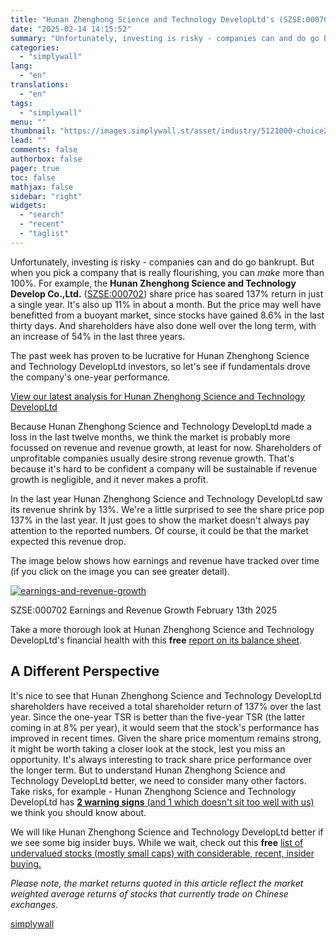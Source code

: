 ```yaml
---
title: "Hunan Zhenghong Science and Technology DevelopLtd's (SZSE:000702) growing losses don't faze investors as the stock jumps 11% this past week"
date: "2025-02-14 14:15:52"
summary: "Unfortunately, investing is risky - companies can and do go bankrupt. But when you pick a company that is really flourishing, you can make more than 100%. For example, the Hunan Zhenghong Science and Technology Develop Co.,Ltd. (SZSE:000702) share price has soared 137% return in just a single year. It's..."
categories:
  - "simplywall"
lang:
  - "en"
translations:
  - "en"
tags:
  - "simplywall"
menu: ""
thumbnail: "https://images.simplywall.st/asset/industry/5121000-choice2-main-header/1585186862101"
lead: ""
comments: false
authorbox: false
pager: true
toc: false
mathjax: false
sidebar: "right"
widgets:
  - "search"
  - "recent"
  - "taglist"
---
```


Unfortunately, investing is risky - companies can and do go bankrupt. But when you pick a company that is really flourishing, you can *make* more than 100%. For example, the **Hunan Zhenghong Science and Technology Develop Co.,Ltd.** ([SZSE:000702](https://simplywall.st/stocks/cn/food-beverage-tobacco/szse-000702/hunan-zhenghong-science-and-technology-developltd-shares)) share price has soared 137% return in just a single year. It's also up 11% in about a month. But the price may well have benefitted from a buoyant market, since stocks have gained 8.6% in the last thirty days. And shareholders have also done well over the long term, with an increase of 54% in the last three years.

The past week has proven to be lucrative for Hunan Zhenghong Science and Technology DevelopLtd investors, so let's see if fundamentals drove the company's one-year performance.

 [View our latest analysis for Hunan Zhenghong Science and Technology DevelopLtd](https://simplywall.st/stocks/cn/food-beverage-tobacco/szse-000702/hunan-zhenghong-science-and-technology-developltd-shares) 

Because Hunan Zhenghong Science and Technology DevelopLtd made a loss in the last twelve months, we think the market is probably more focussed on revenue and revenue growth, at least for now. Shareholders of unprofitable companies usually desire strong revenue growth. That's because it's hard to be confident a company will be sustainable if revenue growth is negligible, and it never makes a profit.

In the last year Hunan Zhenghong Science and Technology DevelopLtd saw its revenue shrink by 13%. We're a little surprised to see the share price pop 137% in the last year. It just goes to show the market doesn't always pay attention to the reported numbers. Of course, it could be that the market expected this revenue drop.

The image below shows how earnings and revenue have tracked over time (if you click on the image you can see greater detail).

[![earnings-and-revenue-growth](https://images.simplywall.st/asset/chart/5629779-earnings-and-revenue-growth-1-dark/1739489527231)](https://simplywall.st/stocks/cn/food-beverage-tobacco/szse-000702/hunan-zhenghong-science-and-technology-developltd-shares/future)

SZSE:000702 Earnings and Revenue Growth February 13th 2025

Take a more thorough look at Hunan Zhenghong Science and Technology DevelopLtd's financial health with this **free** [report on its balance sheet](https://simplywall.st/stocks/cn/food-beverage-tobacco/szse-000702/hunan-zhenghong-science-and-technology-developltd-shares/health).

A Different Perspective
-----------------------

It's nice to see that Hunan Zhenghong Science and Technology DevelopLtd shareholders have received a total shareholder return of 137% over the last year. Since the one-year TSR is better than the five-year TSR (the latter coming in at 8% per year), it would seem that the stock's performance has improved in recent times. Given the share price momentum remains strong, it might be worth taking a closer look at the stock, lest you miss an opportunity. It's always interesting to track share price performance over the longer term. But to understand Hunan Zhenghong Science and Technology DevelopLtd better, we need to consider many other factors. Take risks, for example - Hunan Zhenghong Science and Technology DevelopLtd has  [**2 warning signs**  (and 1 which doesn't sit too well with us)](https://simplywall.st/stocks/cn/food-beverage-tobacco/szse-000702/hunan-zhenghong-science-and-technology-developltd-shares)  we think you should know about.

We will like Hunan Zhenghong Science and Technology DevelopLtd better if we see some big insider buys. While we wait, check out this **free** [list of undervalued stocks (mostly small caps) with considerable, recent, insider buying.](https://simplywall.st/discover/investing-ideas/16951/undervalued-small-caps-with-insider-buying)

*Please note, the market returns quoted in this article reflect the market weighted average returns of stocks that currently trade on Chinese exchanges.*

[simplywall](https://simplywall.st/stocks/cn/food-beverage-tobacco/szse-000702/hunan-zhenghong-science-and-technology-developltd-shares/news/hunan-zhenghong-science-and-technology-developltds-szse00070)
